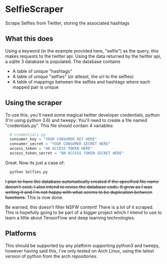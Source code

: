 # SelfieScraper
Scrape Selfies from Twitter, storing the associated hashtags

## What this does
Using a keyword (in the example provided here, "selfie") as the query, this makes requests to the twitter api.
Using the data returned by the twitter api, a sqlite 3 database is populated. The database contains
- A table of unique "hashtags"
- A table of unique "selfies" (or atleast, the url to the selfies)
- A table of mappings between the selfies and hashtags where each mapped pair is unique

## Using the scraper
To use this, you'll need some magical twitter developer credentials, python (I'm using python 3.6) and tweepy.
You'll need to create a file named "credentials.py". This file should contain 4 variables:
``` python
  # credentials.py
  consumer_key = "YOUR CONSUMER KEY HERE"
  consumer_secret = "YOUR CONSUMER SECRET HERE"
  access_token = "AN ACCESS TOKEN HERE"
  access_token_secret = "AN ACCESS TOKEN SECRET HERE" 
```


Great. Now its just a case of:
``` bash
  python Selfies.py
```
<s>I plan to have the database automatically created if the specified file name doesn't exist. I also intend to revise the database code.
It grew as I was writing it and I'm not happy with what seems to be duplication between functions.</s> This is now done.

Be warned, this doesn't filter NSFW content! There is a lot of it scraped. This is hopefully going to be part of a bigger project which I intend to use to learn a little about TensorFlow and deep learning technologies.

## Platforms
This should be supported by any platform supporting python3 and tweepy, however having said this, I've only tested on Arch Linux, using the latest version of python from the arch repositories.
